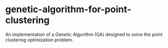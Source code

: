 # genetic-algorithm-for-point-clustering
 An implementation of a Genetic Algorithm (GA) designed to solve the point clustering optimization problem.
